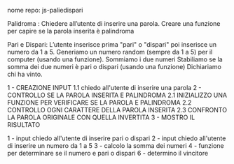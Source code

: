 nome repo: js-paliedispari



Palidroma :
Chiedere all’utente di inserire una parola.
Creare una funzione per capire se la parola inserita è palindroma



Pari e Dispari:
L’utente inserisce prima  "pari" o "dispari" poi inserisce un numero da 1 a 5. Generiamo un numero random (sempre da 1 a 5) per il computer (usando una funzione).
Sommiamo i due numeri
Stabiliamo se la somma dei due numeri è pari o dispari (usando una funzione)
Dichiariamo chi ha vinto.


<!-- pseudo codice palindroma -->

1 - CREAZIONE INPUT 
    1.1 chiedo all'utente di inserire una parola
2 - CONTROLLO SE LA PAROLA INSERITA E PALINDROMA
    2.1 INIZIALIZZO UNA FUNZIONE PER VERIFICARE SE LA PAROLA E PALINDROMA
    2.2 CONTROLLO OGNI CARATTERE DELLA PAROLA INSERITA
    2.3 CONFRONTO LA PAROLA ORIGINALE CON QUELLA INVERTITA
3 - MOSTRO IL RISULTATO


<!-- pseudo codice pari o dispari -->

1 - input chiedo all'utente di inserire pari o dispari
2 - input chiedo all'utente di inserire un numero da 1 a 5
3 - calcolo la somma dei numeri
4 - funzione per determinare se il numero e pari o dispari
6 - determino il vincitore